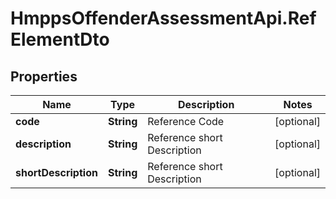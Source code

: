 # HmppsOffenderAssessmentApi.RefElementDto

## Properties
Name | Type | Description | Notes
------------ | ------------- | ------------- | -------------
**code** | **String** | Reference Code | [optional] 
**description** | **String** | Reference short Description | [optional] 
**shortDescription** | **String** | Reference short Description | [optional] 


